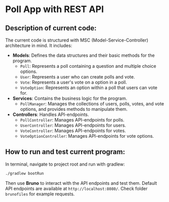 # Poll App with REST API
## Description of current code:
The current code is structured with MSC (Model-Service-Controller) architecture in mind. It includes:
- **Models**: Defines the data structures and their basic methods for the program.
    - `Poll`: Represents a poll containing a question and multiple choice options.
    - `User`: Represents a user who can create polls and vote.
    - `Vote`: Represents a user's vote on a option in a poll.
    - `VoteOption`: Represents an option within a poll that users can vote for.
- **Services**: Contains the business logic for the program.
    - `PollManager`: Manages the collections of users, polls, votes, and vote options, and provides methods to manipulate them.
- **Controllers**: Handles API-endpoints.
    - `PollController`: Manages API-endpoints for polls.
    - `UserController`: Manages API-endpoints for users.
    - `VoteController`: Manages API-endpoints for votes.
    - `VoteOptionController`: Manages API-endpoints for vote options.
## How to run and test current program:
In terminal, navigate to project root and run with gradlew:
```bash
./gradlew bootRun
```
Then use **Bruno** to interact with the API endpoints and test them. Default API endpoints are available at `http://localhost:8080/`. Check folder `brunofiles` for example requests.
